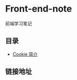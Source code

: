 # Front-end-note
前端学习笔记
## 目录
* [Cookie 简介][Cookie]

## 链接地址
[Cookie]: https://github.com/Sulitude/Front-end-note/blob/master/Cookie.md?_blank "Cookie 简介"



